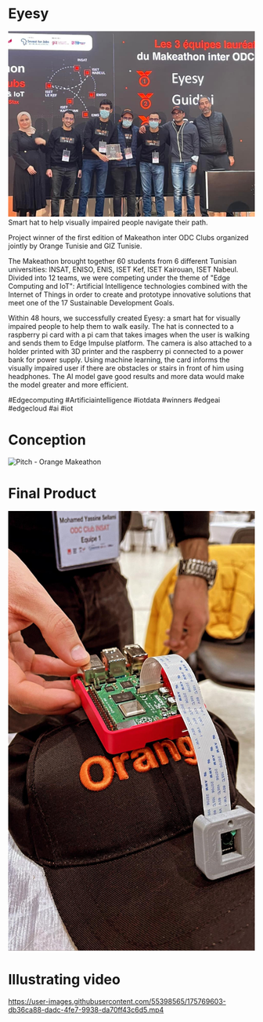 # Eyesy
![](images/ODC_5.png)
Smart hat to help visually impaired people navigate their path.

Project winner of the first edition of Makeathon inter ODC Clubs organized jointly by Orange Tunisie and GIZ Tunisie.

The Makeathon brought together 60 students from 6 different Tunisian universities: INSAT, ENISO, ENIS, ISET Kef, ISET Kairouan, ISET Nabeul.
Divided into 12 teams, we were competing under the theme of "Edge Computing and IoT": Artificial Intelligence technologies combined with the Internet of Things in order to create and prototype innovative solutions that meet one of the 17 Sustainable Development Goals.

Within 48 hours, we successfully created Eyesy: a smart hat for visually impaired
people to help them to walk easily. The hat is connected to a raspberry pi card with a pi cam that takes images when the user is walking and sends them to Edge Impulse platform. The camera is also attached to a holder printed with 3D printer and the raspberry pi connected to a power bank for power supply.
Using machine learning, the card informs the visually impaired user if there are obstacles or stairs in front of him using headphones. The AI model gave good results and more data would make the model greater and more efficient.

#Edgecomputing #Artificiaintelligence #iotdata #winners #edgeai #edgecloud #ai #iot


# Conception
![Pitch - Orange Makeathon](https://user-images.githubusercontent.com/55398565/175769482-fb650272-9e0b-4c80-9c2b-ec6fb72589da.jpg)


# Final Product
![](images/ODC_2.jpg)

 
# Illustrating video
https://user-images.githubusercontent.com/55398565/175769603-db36ca88-dadc-4fe7-9938-da70ff43c6d5.mp4

